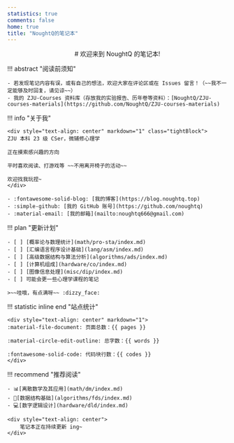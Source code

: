 ```yaml
---
statistics: true
comments: false
home: true
title: "NoughtQ的笔记本"
---
```


<div markdown="1" style="text-align: center">
# 欢迎来到 NoughtQ 的笔记本!
</div>

!!! abstract "阅读前须知"

    - 若发现笔记内容有误，或有自己的想法，欢迎大家在评论区或在 Issues 留言！（~~我不一定能够及时回复，请见谅~~）
    - 我的 ZJU-Courses 资料库（存放我的实验报告、历年卷等资料）：[NoughtQ/ZJU-courses-materials](https://github.com/NoughtQ/ZJU-courses-materials)

!!! info "关于我"

    <div style="text-align: center" markdown="1" class="tightBlock">
    ZJU 本科 23 级 CSer，微辅修心理学

    正在摸索感兴趣的方向

    平时喜欢阅读、打游戏等 ~~不用离开椅子的活动~~

    欢迎找我玩捏~
    </div>

    - :fontawesome-solid-blog: [我的博客](https://blog.noughtq.top)
    - :simple-github: [我的 GitHub 账号](https://github.com/noughtq)
    - :material-email: [我的邮箱](mailto:noughtq666@gmail.com)

!!! plan "更新计划"

    - [ ] [概率论与数理统计](math/pro-sta/index.md)
    - [ ] [汇编语言程序设计基础](lang/asm/index.md)
    - [ ] [高级数据结构与算法分析](algorithms/ads/index.md)
    - [ ] [计算机组成](hardware/co/index.md)
    - [ ] [图像信息处理](misc/dip/index.md)
    - [ ] 可能会更一些心理学课程的笔记

    >~~哇哦，有点满呀~~ :dizzy_face:

!!! statistic inline end "站点统计"

    <div style="text-align: center" markdown="1">
    :material-file-document: 页面总数：{{ pages }}

    :material-circle-edit-outline: 总字数：{{ words }}
    
    :fontawesome-solid-code: 代码块行数：{{ codes }}
    </div>

!!! recommend "推荐阅读"

    - 📊[离散数学及其应用](math/dm/index.md)
    - 📝[数据结构基础](algorithms/fds/index.md)
    - 💻[数字逻辑设计](hardware/dld/index.md)

    <div style="text-align: center">
        笔记本正在持续更新 ing~
    </div>













